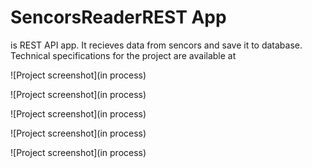 # SencorsReaderREST App
is REST API app. It recieves data from sencors and save it to database. 
Technical specifications for the project are available at 


![Project screenshot](in process)

![Project screenshot](in process)

![Project screenshot](in process)

![Project screenshot](in process)

![Project screenshot](in process)



 